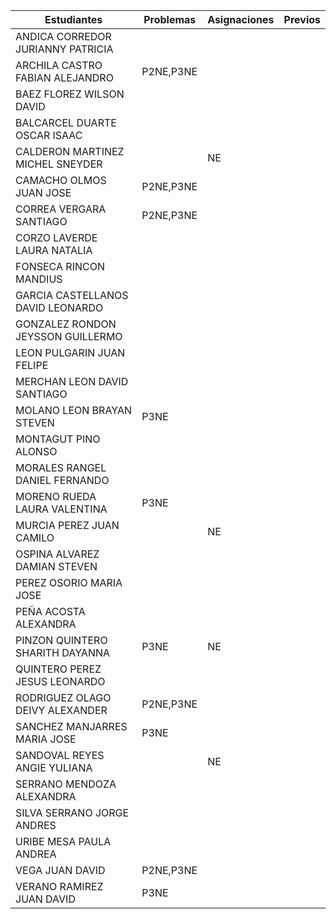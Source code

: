 | Estudiantes                           | Problemas | Asignaciones | Previos |
|---------------------------------------|-----------|--------------|---------|
| ANDICA CORREDOR JURIANNY PATRICIA     |           |              |         |
| ARCHILA CASTRO FABIAN ALEJANDRO       | P2NE,P3NE |              |         |
| BAEZ FLOREZ WILSON DAVID              |           |              |         |
| BALCARCEL DUARTE OSCAR ISAAC          |           |              |         |
| CALDERON MARTINEZ MICHEL SNEYDER      |           |  NE          |         |
| CAMACHO OLMOS JUAN JOSE               | P2NE,P3NE |              |         |
| CORREA VERGARA SANTIAGO               | P2NE,P3NE |              |         |
| CORZO LAVERDE LAURA NATALIA           |           |              |         |
| FONSECA RINCON MANDIUS                |           |              |         |
| GARCIA CASTELLANOS DAVID LEONARDO     |           |              |         |
| GONZALEZ RONDON JEYSSON GUILLERMO     |           |              |         |
| LEON PULGARIN JUAN FELIPE             |           |              |         |
| MERCHAN LEON DAVID SANTIAGO           |           |              |         |
| MOLANO LEON BRAYAN STEVEN             | P3NE      |              |         |
| MONTAGUT PINO ALONSO                  |           |              |         |
| MORALES RANGEL DANIEL FERNANDO        |           |              |         |
| MORENO RUEDA LAURA VALENTINA          | P3NE      |              |         |
| MURCIA PEREZ JUAN CAMILO              |           | NE           |         |
| OSPINA ALVAREZ DAMIAN STEVEN          |           |              |         |
| PEREZ OSORIO MARIA JOSE               |           |              |         |
| PEÑA ACOSTA ALEXANDRA                 |           |              |         |
| PINZON QUINTERO SHARITH DAYANNA       | P3NE      | NE             |         |
| QUINTERO PEREZ JESUS LEONARDO         |           |              |         |
| RODRIGUEZ OLAGO DEIVY ALEXANDER       | P2NE,P3NE |              |         |
| SANCHEZ MANJARRES MARIA JOSE          | P3NE      |              |         |
| SANDOVAL REYES ANGIE YULIANA          |           | NE             |         |
| SERRANO MENDOZA ALEXANDRA             |           |              |         |
| SILVA SERRANO JORGE ANDRES            |           |              |         |
| URIBE MESA PAULA ANDREA               |           |              |         |
| VEGA JUAN DAVID                       |P2NE,P3NE  |              |         |
| VERANO RAMIREZ JUAN DAVID             |P3NE       |              |         |
